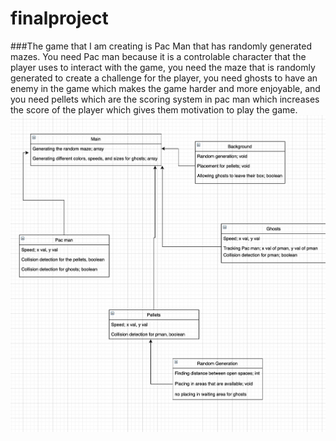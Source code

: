 # finalproject

###The game that I am creating is Pac Man that has randomly generated mazes. You need Pac man because it is a controlable character that the player uses to interact with the game, you need the maze that is randomly generated to create a challenge for the player, you need ghosts to have an enemy in the game which makes the game harder and more enjoyable, and you need pellets which are the scoring system in pac man which increases the score of the player which gives them motivation to play the game. 
![Image of diagram of classes](https://github.com/TrevorBanks-alt/finalproject/blob/gh-pages/Diagram.png)
